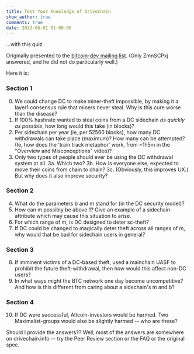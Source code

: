 ```yaml
---
title: Test Your Knowledge of Drivechain
show_author: true
comments: true
date: 2022-06-01 01:00:00
---
```



...with this quiz.

Originally presented to the [bitcoin-dev mailing list](https://lists.linuxfoundation.org/pipermail/bitcoin-dev/2022-February/019998.html). (Only ZmnSCPxj answered, and he did not do particularly well.)

Here it is:

### Section 1

0. We could change DC to make miner-theft impossible, by making it a layer1 consensus rule that miners never steal. Why is this cure worse than the disease?
1. If 100% hashrate wanted to steal coins from a DC sidechain *as quickly as possible*, how long would this take (in blocks)?
2. Per sidechain per year (ie, per 52560 blocks), how many DC withdrawals can take place (maximum)? How many can be attempted?
      (Ie, how does the 'train track metaphor' work, from ~1h5m in the "Overview and Misconceptions" video)?
3. Only two types of people should ever be using the DC withdrawal system at all.
   3a. Which two?
   3b. How is everyone else, expected to move their coins from chain to chain?
   3c. (Obviously, this improves UX.) But why does it also improve security?

### Section 2

4. What do the parameters b and m stand for (in the DC security model)?
5. How can m possibly be above 1? Give an example of a sidechain-attribute which may cause this situation to arise.
6. For which range of m, is DC designed to deter sc-theft?
7. If DC could be changed to magically deter theft across all ranges of m, why would that be bad for sidechain users in general?

### Section 3

8. If imminent victims of a DC-based theft, used a mainchain UASF to prohibit the future theft-withdrawal, then how would this affect non-DC users?
9. In what ways might the BTC network one day become uncompetitive? And how is this different from caring about a sidechain's m and b?

### Section 4

10. If DC were successful, Altcoin-investors would be harmed. Two Maximalist-groups would also be slightly harmed -- who are these?

Should I provide the answers?? Well, most of the answers are somewhere on drivechain.info -- try the Peer Review section or the FAQ or the original spec.